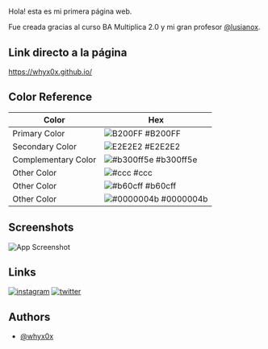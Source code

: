 # <WhyWeb/>

Hola! esta es mi primera página web.

Fue creada gracias al curso BA Multiplica 2.0 y mi gran profesor [@lusianox](https://github.com/lusianox).


## Link directo a la página

https://whyx0x.github.io/

## Color Reference

| Color             | Hex                                                                |
| ----------------- | ------------------------------------------------------------------ |
| Primary Color | ![B200FF](https://via.placeholder.com/10/B200FF?text=+) #B200FF |
| Secondary Color | ![E2E2E2](https://via.placeholder.com/10/E2E2E2?text=+) #E2E2E2 |
| Complementary Color | ![#b300ff5e](https://via.placeholder.com/10/b300ff5e?text=+) #b300ff5e |
| Other Color | ![#ccc](https://via.placeholder.com/10/ccc?text=+) #ccc |
| Other Color | ![#b60cff](https://via.placeholder.com/10/b60cff?text=+) #b60cff |
| Other Color | ![#0000004b](https://via.placeholder.com/10/0000004b?text=+) #0000004b |


## Screenshots

![App Screenshot](https://raw.githubusercontent.com/whyx0x/imagenes/main/Captura%20web_9-11-2023_16847_whyx0x.github.io.jpeg?token=GHSAT0AAAAAACJ6BSW3M47ZADV4LC72PYGCZKNGI5Q)


##  Links
[![instagram](https://img.shields.io/badge/instagram-b200ff?style=for-the-badge&logo=instagram&logoColor=black)](https://instagram.com/why_x0x?igshid=NTc4MTIwNjQ2YQ==)
[![twitter](https://img.shields.io/badge/twitter-b200ff?style=for-the-badge&logo=twitter&logoColor=black)](https://twitter.com/why_x0x)


## Authors

- [@whyx0x](https://github.com/whyx0x)

